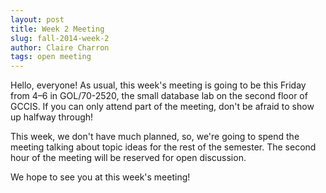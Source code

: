 ```yaml
---
layout: post
title: Week 2 Meeting
slug: fall-2014-week-2
author: Claire Charron
tags: open meeting
---
```


Hello, everyone! As usual, this week's meeting is going to be this Friday from 4–6 in GOL/70-2520, the small database lab on the second floor of GCCIS. If you can only attend part of the meeting, don't be afraid to show up halfway through!

This week, we don't have much planned, so, we're going to spend the meeting talking about topic ideas for the rest of the semester. The second hour of the meeting will be reserved for open discussion.

We hope to see you at this week's meeting!
